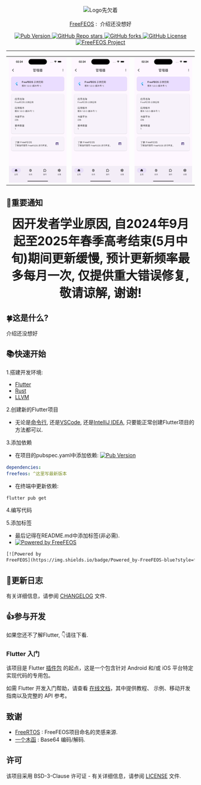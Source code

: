 <!-- 头部 -->
<p align="center">
  <!-- Logo -->
  <img alt="Logo先欠着">
  <br>
  <br>
  <!-- 介绍 -->
  <span>
    <a href="https://pub.dev/packages/freefeos">FreeFEOS</a>
    <span>:&nbsp</span>
    <span>介绍还没想好</span>
  </span>
</p>

<!-- 标签 -->
<p align="center">
  <!-- Pub版本 -->
  <a href="https://pub.dev/packages/freefeos">
    <img
      src="https://img.shields.io/pub/v/freefeos?include_prereleases&style=flat-square&logo=dart&logoColor=white&label=Pub&color=blue"
      alt="Pub Version">
  </a>
  <!-- GitHub仓库stars -->
  <a href="https://github.com/FreeFEOS/FreeFEOS/stargazers">
    <img
      src="https://img.shields.io/github/stars/FreeFEOS/FreeFEOS?style=flat-square&logo=github&logoColor=white&label=Stars&color=blue"
      alt="GitHub Repo stars">
  </a>
  <!-- GitHub仓库forks -->
  <a href="https://github.com/FreeFEOS/FreeFEOS/fork">
    <img
      src="https://img.shields.io/github/forks/FreeFEOS/FreeFEOS?style=flat-square&logo=github&logoColor=white&label=Forks&color=blue"
      alt="GitHub forks">
  </a>
  <!-- GitHub协议 -->
  <a href="https://github.com/FreeFEOS/FreeFEOS/blob/master/LICENSE">
    <img
      src="https://img.shields.io/github/license/FreeFEOS/FreeFEOS?style=flat-square&logo=github&logoColor=white&label=License"
      alt="GitHub License">
  </a>
  <!-- FreeFEOS项目 -->
  <a href="https://github.com/FreeFEOS/FreeFEOS">
    <img src="https://img.shields.io/badge/Project-FreeFEOS-blue?style=flat-square&logo=flutter&logoColor=white"
      alt="FreeFEOS Project">
  </a>
</p>

---

<!-- 截图 -->
<p align="center">
<table align="center">
  <tr>
    <td>
      <a href="https://raw.githubusercontent.com/FreeFEOS/FreeFEOS/master/screenshot.png">
        <img src="https://raw.githubusercontent.com/FreeFEOS/FreeFEOS/master/screenshot.png" width="200">
      </a>
    </td>
    <td>
      <a href="https://raw.githubusercontent.com/FreeFEOS/FreeFEOS/master/screenshot.png">
        <img src="https://raw.githubusercontent.com/FreeFEOS/FreeFEOS/master/screenshot.png" width="200">
      </a>
    </td>
    <td>
      <a href="https://raw.githubusercontent.com/FreeFEOS/FreeFEOS/master/screenshot.png">
        <img src="https://raw.githubusercontent.com/FreeFEOS/FreeFEOS/master/screenshot.png" width="200">
      </a>
    </td>
  </tr>
</table>
</p>

## 📢重要通知

<p align="center">
  <font size="+3">
    <strong>
      因开发者学业原因, 自2024年9月起至2025年春季高考结束(5月中旬)期间更新缓慢, 预计更新频率最多每月一次, 仅提供重大错误修复, 敬请谅解, 谢谢!
    </strong>
  </font>
</p>

## 🍀这是什么?

介绍还没想好

## 📚快速开始

1.搭建开发环境:

* [Flutter](https://docs.flutter.cn/get-started/install)
* [Rust](https://www.rust-lang.org/tools/install)
* [LLVM](https://pub.dev/packages/ffigen#installing-llvm)

2.创建新的Flutter项目

* 无论是[命令行](), 还是[VSCode](), 还是[IntelliJ IDEA](), 只要能正常创建Flutter项目的方法都可以.

3.添加依赖

* 在项目的pubspec.yaml中添加依赖:
[![Pub
Version](https://img.shields.io/pub/v/freefeos?include_prereleases&style=flat-square&logo=dart&logoColor=white&label=Pub&color=blue)](https://pub.dev/packages/freefeos)
```yaml
dependencies:
freefeos: ^这里写最新版本
```
* 在终端中更新依赖:
```shell
flutter pub get
```

4.编写代码

5.添加标签

* 最后记得在README.md中添加标签(非必需).
* [![Powered by
FreeFEOS](https://img.shields.io/badge/Powered_by-FreeFEOS-blue?style=flat-square&logo=flutter&logoColor=white)](https://github.com/FreeFEOS/FreeFEOS)
```markdown
[![Powered by
FreeFEOS](https://img.shields.io/badge/Powered_by-FreeFEOS-blue?style=flat-square&logo=flutter&logoColor=white)](https://github.com/FreeFEOS/FreeFEOS)
```

## 📔更新日志

有关详细信息，请参阅 [CHANGELOG](https://github.com/FreeFEOS/FreeFEOS/blob/master/CHANGELOG.md) 文件.

## 👍参与开发

如果您还不了解Flutter, 👇请往下看.

### Flutter 入门

该项目是 Flutter
[插件包](https://docs.flutter.cn/packages-and-plugins/developing-packages/)
的起点，这是一个包含针对 Android 和/或 iOS 平台特定实现代码的专用包。

如需 Flutter 开发入门帮助，请查看
[在线文档](https://docs.flutter.cn/)，其中提供教程、
示例、移动开发指南以及完整的 API 参考。

## 致谢

* [FreeRTOS](https://www.freertos.org/zh-cn-cmn-s/) : FreeFEOS项目命名的灵感来源.
* [一个木函](https://ol.woobx.cn/) : Base64 编码/解码.

## 许可
该项目采用 BSD-3-Clause 许可证 - 有关详细信息，请参阅 [LICENSE](https://github.com/FreeFEOS/FreeFEOS/blob/master/LICENSE) 文件.
